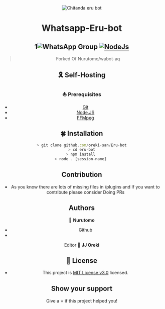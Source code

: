 <div align="center">
<img src="https://i.imgur.com/4tRKOcz.png" 
alt="Chitanda eru bot" border="0">


# **Whatsapp-Eru-bot**


##  1![WhatsApp Group](https://img.shields.io/badge/WhatsApp-25D366?style=for-the-badge&logo=whatsapp&logoColor=white) [![NodeJs](https://img.shields.io/badge/Node.js-43853D?style=for-the-badge&logo=node.js&logoColor=white)](https://nodejs.org/en/)

> Forked Of Nurutomo/wabot-aq 

## 🎗 Self-Hosting

### ⛵ Prerequisites 
- [Git](https://git-scm.com/) 
- [Node.JS](https://nodejs.org/en/) 
 - [FFMpeg](https://ffmpeg.org/download.html)
 
 ## 🍀 Installation
 
 
 ```js 
 > git clone github.com/oreki-san/Eru-bot
 > cd eru-bot
 > npm install 
 > node . [session-name] 
 ```
 ## Contribution
 
 - As you know there are lots of missing files in /plugins and If you want to contribute please consider Doing PRs
 
 
 ## Authors
 
 👤 **Nurutomo**
 
 - Github 
 -
 
 Editor 
 👤  **JJ Oreki**



## 📝 License 

+ This project is [MIT License v3.0](https://github.com/Oreki-san/Eru-Bot/blob/main/LICENSE) licensed. 



## Show your support 

Give a ⭐️ if this project helped you!
